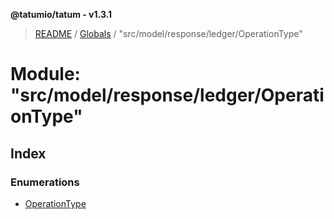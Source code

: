 **@tatumio/tatum - v1.3.1**

> [README](../README.md) / [Globals](../globals.md) / "src/model/response/ledger/OperationType"

# Module: "src/model/response/ledger/OperationType"

## Index

### Enumerations

* [OperationType](../enums/_src_model_response_ledger_operationtype_.operationtype.md)
